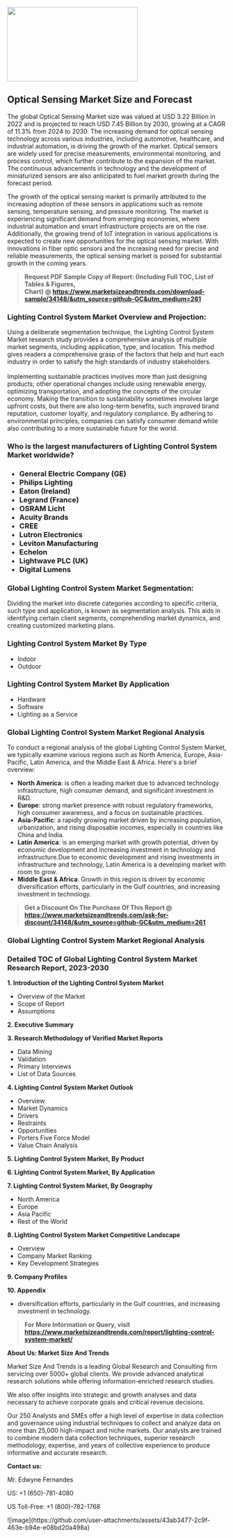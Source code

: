 <p><img class="alignnone size-medium wp-image-20088" src="https://ffe5etoiles.com/wp-content/uploads/2024/12/MST1-300x171.png" alt="" width="300" height="171" /></p><h2>Optical Sensing Market Size and Forecast</h2><p>The global Optical Sensing Market size was valued at USD 3.22 Billion in 2022 and is projected to reach USD 7.45 Billion by 2030, growing at a CAGR of 11.3% from 2024 to 2030. The increasing demand for optical sensing technology across various industries, including automotive, healthcare, and industrial automation, is driving the growth of the market. Optical sensors are widely used for precise measurements, environmental monitoring, and process control, which further contribute to the expansion of the market. The continuous advancements in technology and the development of miniaturized sensors are also anticipated to fuel market growth during the forecast period.</p><p>The growth of the optical sensing market is primarily attributed to the increasing adoption of these sensors in applications such as remote sensing, temperature sensing, and pressure monitoring. The market is experiencing significant demand from emerging economies, where industrial automation and smart infrastructure projects are on the rise. Additionally, the growing trend of IoT integration in various applications is expected to create new opportunities for the optical sensing market. With innovations in fiber optic sensors and the increasing need for precise and reliable measurements, the optical sensing market is poised for substantial growth in the coming years.</p></p><blockquote id="" class=""><strong>Request PDF Sample Copy of Report: (Including Full TOC, List of Tables &amp; Figures, Chart)&nbsp;@&nbsp;<strong><a href="https://www.marketsizeandtrends.com/download-sample/34148/&utm_source=github-GC&utm_medium=261" target="_blank">https://www.marketsizeandtrends.com/download-sample/34148/&utm_source=github-GC&utm_medium=261</a></strong></strong></blockquote><h3 id="" class="">Lighting Control System Market&nbsp;Overview and Projection:</h3><p id="" class="">Using a deliberate segmentation technique, the Lighting Control System Market research study provides a comprehensive analysis of multiple market segments, including application, type, and location. This method gives readers a comprehensive grasp of the factors that help and hurt each industry in order to satisfy the high standards of industry stakeholders. <br /> <br />Implementing sustainable practices involves more than just designing products; other operational changes include using renewable energy, optimizing transportation, and adopting the concepts of the circular economy. Making the transition to sustainability sometimes involves large upfront costs, but there are also long-term benefits, such improved brand reputation, customer loyalty, and regulatory compliance. By adhering to environmental principles, companies can satisfy consumer demand while also contributing to a more sustainable future for the world.</p><h3 id="" class="">Who is the largest manufacturers of&nbsp;Lighting Control System Market worldwide?</h3><h3 class=""><p><ul><li>General Electric Company (GE) </li><li> Philips Lighting </li><li> Eaton (Ireland) </li><li> Legrand (France) </li><li> OSRAM Licht </li><li> Acuity Brands </li><li> CREE </li><li> Lutron Electronics </li><li> Leviton Manufacturing </li><li> Echelon </li><li> Lightwave PLC (UK) </li><li> Digital Lumens</li></ul></p></h3><h3 id="" class="">Global&nbsp;Lighting Control System Market Segmentation:</h3><p id="" class="">Dividing the market into discrete categories according to specific criteria, such type and application, is known as segmentation analysis. This aids in identifying certain client segments, comprehending market dynamics, and creating customized marketing plans.</p><h3 id="" class="">Lighting Control System Market&nbsp;By Type</h3><p><p><ul><li>Indoor </li><li> Outdoor</p></li></ul></p></p><h3 id="" class="">Lighting Control System Market&nbsp;By Application</h3><p class=""><p><ul><li>Hardware </li><li> Software </li><li> Lighting as a Service</li></ul></p></p><h3 id="" class="">Global Lighting Control System Market Regional Analysis</h3><p id="" class="">To conduct a regional analysis of the global Lighting Control System Market, we typically examine various regions such as North America, Europe, Asia-Pacific, Latin America, and the Middle East &amp; Africa. Here's a brief overview:</p><ul><li><strong>North America</strong>: is often a leading market due to advanced technology infrastructure, high consumer demand, and significant investment in R&amp;D.</li><li><strong>Europe</strong>: strong market presence with robust regulatory frameworks, high consumer awareness, and a focus on sustainable practices.</li><li><strong>Asia-Pacific</strong>: a rapidly growing market driven by increasing population, urbanization, and rising disposable incomes, especially in countries like China and India.</li><li><strong>Latin America</strong>: is an emerging market with growth potential, driven by economic development and increasing investment in technology and infrastructure.Due to economic development and rising investments in infrastructure and technology, Latin America is a developing market with room to grow.</li><li><strong>Middle East &amp; Africa</strong>: Growth in this region is driven by economic diversification efforts, particularly in the Gulf countries, and increasing investment in technology.</li></ul><blockquote id="" class=""><strong>Get a Discount On The Purchase Of This Report @ <strong><a href="https://www.marketsizeandtrends.com/ask-for-discount/34148/&utm_source=github-GC&utm_medium=261" target="_blank">https://www.marketsizeandtrends.com/ask-for-discount/34148/&utm_source=github-GC&utm_medium=261</a></strong></strong></blockquote><h3 id="" class="">Global Lighting Control System Market Regional Analysis</h3><h3 id="" class="">Detailed TOC of Global Lighting Control System Market Research Report, 2023-2030</h3><p id="" class=""><strong>1. Introduction of the Lighting Control System Market</strong></p><ul><li>Overview of the Market</li><li>Scope of Report</li><li>Assumptions</li></ul><p id="" class=""><strong>2. Executive Summary</strong></p><p id="" class=""><strong>3. Research Methodology of Verified Market Reports</strong></p><ul><li>Data Mining</li><li>Validation</li><li>Primary Interviews</li><li>List of Data Sources</li></ul><p id="" class=""><strong>4. Lighting Control System Market Outlook</strong></p><ul><li>Overview</li><li>Market Dynamics</li><li>Drivers</li><li>Restraints</li><li>Opportunities</li><li>Porters Five Force Model</li><li>Value Chain Analysis</li></ul><p id="" class=""><strong>5. Lighting Control System Market, By Product</strong></p><p id="" class=""><strong>6. Lighting Control System Market, By Application</strong></p><p id="" class=""><strong>7. Lighting Control System Market, By Geography</strong></p><ul><li>North America</li><li>Europe</li><li>Asia Pacific</li><li>Rest of the World</li></ul><p id="" class=""><strong>8. Lighting Control System Market Competitive Landscape</strong></p><ul><li>Overview</li><li>Company Market Ranking</li><li>Key Development Strategies</li></ul><p id="" class=""><strong>9. Company Profiles</strong></p><p id="" class=""><strong>10. Appendix</strong></p><ul><li>diversification efforts, particularly in the Gulf countries, and increasing investment in technology.</li></ul><blockquote id="" class=""><strong>For More Information or Query, visit <strong><strong><a href="https://www.marketsizeandtrends.com/report/lighting-control-system-market/" target="_blank">https://www.marketsizeandtrends.com/report/lighting-control-system-market/</a></strong></strong></strong></blockquote><p id="" class=""><strong>About Us: Market Size And Trends</strong></p><p id="" class="">Market Size And Trends is a leading Global Research and Consulting firm servicing over 5000+ global clients. We provide advanced analytical research solutions while offering information-enriched research studies.</p><p id="" class="">We also offer insights into strategic and growth analyses and data necessary to achieve corporate goals and critical revenue decisions.</p><p id="" class="">Our 250 Analysts and SMEs offer a high level of expertise in data collection and governance using industrial techniques to collect and analyze data on more than 25,000 high-impact and niche markets. Our analysts are trained to combine modern data collection techniques, superior research methodology, expertise, and years of collective experience to produce informative and accurate research.</p><p id="" class=""><strong>Contact us:</strong></p><p id="" class="">Mr. Edwyne Fernandes</p><p id="" class="">US: +1 (650)-781-4080</p><p id="" class="">US Toll-Free: +1 (800)-782-1768</p>
![image](https://github.com/user-attachments/assets/43ab3477-2c9f-463e-b94e-e08bd20a498a)
